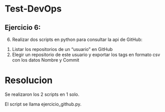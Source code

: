 # Test-DevOps

## Ejercicio 6:

6)	Realizar dos scripts en python para consultar la api de GitHub:
1.	Listar los repositorios de un “usuario” en GitHub
2.	Elegir un repositorio de este usuario y exportar los tags en formato csv con los datos Nombre y Commit

# Resolucion

Se realizaron los 2 scripts en 1 solo.

El script se llama ejercicio_github.py.

